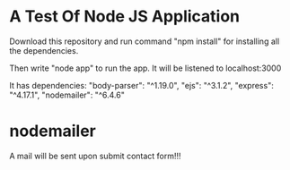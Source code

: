 # A Test Of Node JS Application

Download this repository and run command "npm install" for installing all the dependencies.

Then write "node app" to run the app. It will be listened to localhost:3000

It has dependencies:
"body-parser": "^1.19.0",
"ejs": "^3.1.2",
"express": "^4.17.1",
"nodemailer": "^6.4.6"

# nodemailer

A mail will be sent upon submit contact form!!!


